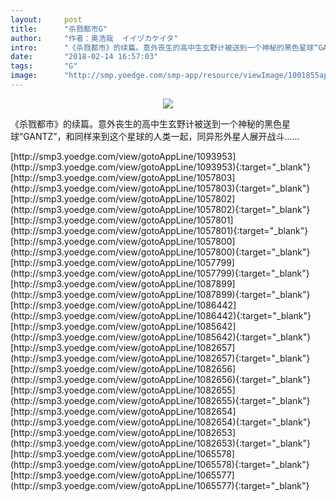 ```yaml
---
layout:     post
title:      "杀戮都市G"
author:     "作者：奥浩哉  イイヅカケイタ"
intro:      "《杀戮都市》的续篇。意外丧生的高中生玄野计被送到一个神秘的黑色星球“GANTZ”，和同样来到这个星球的人类一起，同异形外星人展开战斗……"
date:       "2018-02-14 16:57:03"
tags:       "G"
image:      "http://smp.yoedge.com/smp-app/resource/viewImage/1001855appline.png"
---
```

<div style="text-align: center">
<p><img src="http://smp.yoedge.com/smp-app/resource/viewImage/1001855appline.png"/></p>
</div>
<p class="post-meta">
<span>《杀戮都市》的续篇。意外丧生的高中生玄野计被送到一个神秘的黑色星球“GANTZ”，和同样来到这个星球的人类一起，同异形外星人展开战斗……</span>
</p>
[http://smp3.yoedge.com/view/gotoAppLine/1093953](http://smp3.yoedge.com/view/gotoAppLine/1093953){:target="_blank"}
[http://smp3.yoedge.com/view/gotoAppLine/1057803](http://smp3.yoedge.com/view/gotoAppLine/1057803){:target="_blank"}
[http://smp3.yoedge.com/view/gotoAppLine/1057802](http://smp3.yoedge.com/view/gotoAppLine/1057802){:target="_blank"}
[http://smp3.yoedge.com/view/gotoAppLine/1057801](http://smp3.yoedge.com/view/gotoAppLine/1057801){:target="_blank"}
[http://smp3.yoedge.com/view/gotoAppLine/1057800](http://smp3.yoedge.com/view/gotoAppLine/1057800){:target="_blank"}
[http://smp3.yoedge.com/view/gotoAppLine/1057799](http://smp3.yoedge.com/view/gotoAppLine/1057799){:target="_blank"}
[http://smp3.yoedge.com/view/gotoAppLine/1087899](http://smp3.yoedge.com/view/gotoAppLine/1087899){:target="_blank"}
[http://smp3.yoedge.com/view/gotoAppLine/1086442](http://smp3.yoedge.com/view/gotoAppLine/1086442){:target="_blank"}
[http://smp3.yoedge.com/view/gotoAppLine/1085642](http://smp3.yoedge.com/view/gotoAppLine/1085642){:target="_blank"}
[http://smp3.yoedge.com/view/gotoAppLine/1082657](http://smp3.yoedge.com/view/gotoAppLine/1082657){:target="_blank"}
[http://smp3.yoedge.com/view/gotoAppLine/1082656](http://smp3.yoedge.com/view/gotoAppLine/1082656){:target="_blank"}
[http://smp3.yoedge.com/view/gotoAppLine/1082655](http://smp3.yoedge.com/view/gotoAppLine/1082655){:target="_blank"}
[http://smp3.yoedge.com/view/gotoAppLine/1082654](http://smp3.yoedge.com/view/gotoAppLine/1082654){:target="_blank"}
[http://smp3.yoedge.com/view/gotoAppLine/1082653](http://smp3.yoedge.com/view/gotoAppLine/1082653){:target="_blank"}
[http://smp3.yoedge.com/view/gotoAppLine/1065578](http://smp3.yoedge.com/view/gotoAppLine/1065578){:target="_blank"}
[http://smp3.yoedge.com/view/gotoAppLine/1065577](http://smp3.yoedge.com/view/gotoAppLine/1065577){:target="_blank"}


